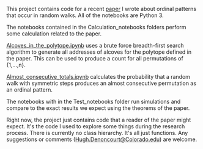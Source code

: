 This project contains code for a recent [paper](https://arxiv.org/abs/1907.07172) I wrote about ordinal patterns that occur in random walks. All of the notebooks are Python 3.

The notebooks contained in the Calculation_notebooks folders perform some calculation related to the paper.

[Alcoves_in_the_polytope.ipynb](https://github.com/HughDen/OrdinalPatterns/blob/master/Calculation_notebooks/Alcoves_in_the_polytope.ipynb) uses a brute force breadth-first search algorithm to generate all addresses of alcoves for the polytope defined in the paper. This can be used to produce a count for all permutations of {1,...,n}.

[Almost_consecutive_totals.ipynb](https://github.com/HughDen/OrdinalPatterns/blob/master/Calculation_notebooks/Almost_consecutive_totals.ipynb) calculates the probability that a random walk with symmetric steps produces an almost consecutive permutation as an ordinal pattern.

The notebooks with in the Test_notebooks folder run simulations and compare to the exact results we expect using the theorems of the paper.

Right now, the project just contains code that a reader of the paper might expect. It's the code I used to explore some things during the research process. There is currently no class hierarchy. It's all just functions. Any suggestions or comments (Hugh.Denoncourt@Colorado.edu) are welcome.